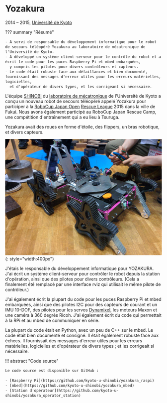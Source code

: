 # Yozakura
2014 &ndash; 2015, [Université de Kyoto](../education/kyoto-u.md)

??? summary "Résumé"

    - A servi de responsable du développement informatique pour le robot de secours téléopéré Yozakura au laboratoire de mécatronique de l'Université de Kyoto.
    - A développé un système client-serveur pour le contrôle du robot et a écrit le code pour les puces Raspberry Pi et mbed embarquées,
      y compris les pilotes pour divers contrôleurs et capteurs.
    - Le code était robuste face aux défaillances et bien documenté, fournissant des messages d'erreur utiles pour les erreurs matérielles, logicielles,
      et d'opérateur de divers types, et les corrigeant si nécessaire.

L'équipe [SHINOBI](https://github.com/kyoto-u-shinobi) du [laboratoire de mécatronique](http://www.mechatronics.me.kyoto-u.ac.jp/index.php?ml_lang=en) de l'Université de Kyoto
a conçu un nouveau robot de secours téléopéré appelé Yozakura pour participer à la [RoboCup Japan Open](http://robocup.or.jp/)
[Rescue League](https://sites.google.com/site/robocupjorescuerobotleague/) 2015 dans la ville de Fukui.
Nous avons également participé au RoboCup Japan Rescue Camp, une compétition d'entraînement qui a eu lieu à Tsuruga.

Yozakura avait des roues en forme d'étoile, des flippers, un bras robotique, et divers capteurs.

![Yozakura](../../assets/images/yozakura.jpg){: style="width:400px"}

J'étais le responsable du développement informatique pour YOZAKURA.
J'ai écrit un système client-serveur pour contrôler le robot depuis la station d'opération,
ainsi que des pilotes pour divers contrôleurs.
(Cela a finalement été remplacé par une interface rviz qui utilisait le même pilote de contrôleur.)

J'ai également écrit la plupart du code pour les puces Raspberry Pi et mbed embarquées,
ainsi que des pilotes I2C pour des capteurs de courant et un IMU 10-DOF,
des pilotes pour les servos [Dynamixel](https://github.com/masasin/dynamixel), les moteurs Maxon et une caméra à 360 degrés Ricoh.
J'ai également écrit du code qui permettait à la RPi et au mbed de communiquer en série.

La plupart du code était en Python, avec un peu de C++ sur le mbed.
Le code était bien documenté et consigné.
Il était également robuste face aux échecs.
Il fournissait des messages d'erreur utiles pour les erreurs matérielles, logicielles et d'opérateur de divers types ;
et les corrigeait si nécessaire.

!!! abstract "Code source"

    Le code source est disponible sur GitHub :

    - [Raspberry Pi](https://github.com/kyoto-u-shinobi/yozakura_raspi)
    - [mbed](https://github.com/kyoto-u-shinobi/yozakura_mbed)
    - [Station d'opérateur](https://github.com/kyoto-u-shinobi/yozakura_operator_station)

